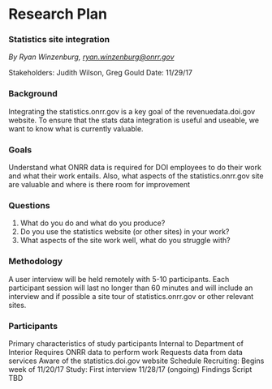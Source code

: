 # Research Plan
### Statistics site integration
*By Ryan Winzenburg, ryan.winzenburg@onrr.gov*

Stakeholders: Judith Wilson, Greg Gould
Date: 11/29/17

### Background
Integrating the statistics.onrr.gov is a key goal of the revenuedata.doi.gov website. To ensure that the stats data integration is useful and useable, we want to know what is currently valuable.

### Goals
Understand what ONRR data is required for DOI employees to do their work and what their work entails. Also, what aspects of the statistics.onrr.gov site are valuable and where is there room for improvement 

### Questions
1. What do you do and what do you produce?
2. Do you use the statistics website (or other sites) in your work?
3. What aspects of the site work well, what do you struggle with?

### Methodology
A user interview will be held remotely with 5-10 participants. Each participant session will last no longer than 60 minutes and will include an interview and if possible a site tour of statistics.onrr.gov or other relevant sites. 

### Participants
Primary characteristics of study participants
Internal to Department of Interior
Requires ONRR data to perform work
Requests data from data services
Aware of the statistics.doi.gov website
Schedule
Recruiting: Begins week of 11/20/17
Study: First interview 11/28/17 (ongoing)
Findings
Script 
TBD
